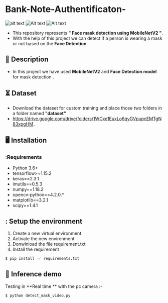 # Bank-Note-Authentificaton-

![alt text](https://fypidea.com/wp-content/uploads/2020/06/Potterytableware-tiles..png)
![Alt text](https://drive.google.com/file/d/1c86Yhg3UnvGLm4vHC1tEA0iv733IE7lb/view?usp=sharing")
![Alt text](/relative/path/to/streamlit.png?raw=true "Optional Title")


- This repository represents **" Face mask detection using MobileNetV2 "**.
- With the help of this project we can detect if a person is wearing a mask or not based on the **Face Detection**.
  
## 📝 Description
- In this project we have used **MobileNetV2** and **Face Detection model** for mask detection .

## ⏳ Dataset
- Download the dataset for custom training and place those two folders  in a folder named **"dataset"**
- https://drive.google.com/drive/folders/1WCxe1EuxLo6qyGVpupcEMTgN83xpgHM_ 

## :desktop_computer:	Installation

### :Requirements
* Python 3.6+
* tensorflow>=1.15.2
* keras==2.3.1
* imutils==0.5.3
* numpy==1.18.2
* opencv-python==4.2.0.*
* matplotlib==3.2.1
* scipy==1.4.1

## : Setup the environment
1. Create a new virtual environment 
2. Activate the new environment
3. Donwlnload the file requirement.txt  
4. Install the requirement 
```bash
$ pip install -r requirements.txt 

```
## 🎯 Inference demo
 Testing in  **Real time ** with the pc camera   :-
```bash
$ python detect_mask_video.py

```

